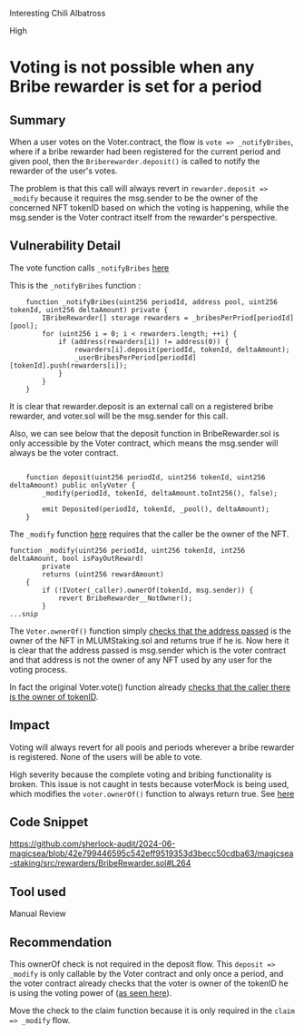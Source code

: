 Interesting Chili Albatross

High

# Voting is not possible when any Bribe rewarder is set for a period

## Summary

When a user votes on the Voter.contract, the flow is `vote => _notifyBribes`, where if a bribe rewarder had been registered for the current period and given pool, then the `Briberewarder.deposit()` is called to notify the rewarder of the user's votes.

The problem is that this call will always revert in `rewarder.deposit => _modify` because it requires the msg.sender to be the owner of the concerned NFT tokenID based on which the voting is happening, while the msg.sender is the Voter contract itself from the rewarder's perspective.

## Vulnerability Detail

The vote function calls `_notifyBribes` [here](https://github.com/sherlock-audit/2024-06-magicsea/blob/42e799446595c542eff9519353d3becc50cdba63/magicsea-staking/src/Voter.sol#L211)

This is the `_notifyBribes` function :

```solidity
    function _notifyBribes(uint256 periodId, address pool, uint256 tokenId, uint256 deltaAmount) private {
        IBribeRewarder[] storage rewarders = _bribesPerPriod[periodId][pool];
        for (uint256 i = 0; i < rewarders.length; ++i) {
            if (address(rewarders[i]) != address(0)) {
                rewarders[i].deposit(periodId, tokenId, deltaAmount);
                _userBribesPerPeriod[periodId][tokenId].push(rewarders[i]);
            }
        }
    }
```

It is clear that rewarder.deposit is an external call on a registered bribe rewarder, and voter.sol will be the msg.sender for this call.

Also, we can see below that the deposit function in BribeRewarder.sol is only accessible by the Voter contract, which means the msg.sender will always be the voter contract.

```solidity

    function deposit(uint256 periodId, uint256 tokenId, uint256 deltaAmount) public onlyVoter {
        _modify(periodId, tokenId, deltaAmount.toInt256(), false);

        emit Deposited(periodId, tokenId, _pool(), deltaAmount);
    }

```

The `_modify` function [here](https://github.com/sherlock-audit/2024-06-magicsea/blob/42e799446595c542eff9519353d3becc50cdba63/magicsea-staking/src/rewarders/BribeRewarder.sol#L264) requires that the caller be the owner of the NFT.

```solidity
function _modify(uint256 periodId, uint256 tokenId, int256 deltaAmount, bool isPayOutReward)
        private
        returns (uint256 rewardAmount)
    {
        if (!IVoter(_caller).ownerOf(tokenId, msg.sender)) {
            revert BribeRewarder__NotOwner();
        }
...snip
```

The `Voter.ownerOf()` function simply [checks that the address passed](https://github.com/sherlock-audit/2024-06-magicsea/blob/42e799446595c542eff9519353d3becc50cdba63/magicsea-staking/src/Voter.sol#L402) is the owner of the NFT in MLUMStaking.sol and returns true if he is. Now here it is clear that the address passed is msg.sender which is the voter contract and that address is not the owner of any NFT used by any user for the voting process.

In fact the original Voter.vote() function already [checks that the caller there is the owner of tokenID](https://github.com/sherlock-audit/2024-06-magicsea/blob/42e799446595c542eff9519353d3becc50cdba63/magicsea-staking/src/Voter.sol#L161).

## Impact

Voting will always revert for all pools and periods wherever a bribe rewarder is registered. None of the users will be able to vote.

High severity because the complete voting and bribing functionality is broken.
This issue is not caught in tests because voterMock is being used, which modifies the `voter.ownerOf()` function to always return true. See [here](https://github.com/sherlock-audit/2024-06-magicsea/blob/42e799446595c542eff9519353d3becc50cdba63/magicsea-staking/test/mocks/VoterMock.sol#L100)

## Code Snippet

https://github.com/sherlock-audit/2024-06-magicsea/blob/42e799446595c542eff9519353d3becc50cdba63/magicsea-staking/src/rewarders/BribeRewarder.sol#L264

## Tool used

Manual Review

## Recommendation

This ownerOf check is not required in the deposit flow. This `deposit => _modify` is only callable by the Voter contract and only once a period, and the voter contract already checks that the voter is owner of the tokenID he is using the voting power of ([as seen here](https://github.com/sherlock-audit/2024-06-magicsea/blob/42e799446595c542eff9519353d3becc50cdba63/magicsea-staking/src/Voter.sol#L161)).

Move the check to the claim function because it is only required in the `claim => _modify` flow.

